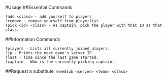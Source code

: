 #Usage
##Essential Commands
```
!add <class> - add yourself to players
!remove - remove yourself from playerlist
!pick <id> <class> - As captain, pick the player with that ID as that class.
```
##Information Commands
```
!players - Lists all currently joined players.
!ip - Prints the next game's server IP.
!last - Time since the last game started.
!captain - Who is the currently picking captain.
```
##Request a substitute
`!needsub <server> <team> <class>`

